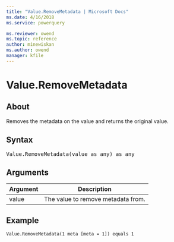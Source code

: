 ```yaml
---
title: "Value.RemoveMetadata | Microsoft Docs"
ms.date: 4/16/2018
ms.service: powerquery

ms.reviewer: owend
ms.topic: reference
author: minewiskan
ms.author: owend
manager: kfile
---
```

# Value.RemoveMetadata

  
## About  
Removes the metadata on the value and returns the original value.  
  
## Syntax

<pre>
Value.RemoveMetadata(value as any) as any  
</pre> 
  
## Arguments  
  
|Argument|Description|  
|------------|---------------|  
|value|The value to remove metadata from.|  
  
## Example  
  
```powerquery-m
Value.RemoveMetadata(1 meta [meta = 1]) equals 1  
```  
